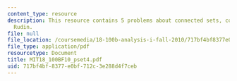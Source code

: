 ```yaml
---
content_type: resource
description: This resource contains 5 problems about connected sets, convergence and
  Rudin.
file: null
file_location: /coursemedia/18-100b-analysis-i-fall-2010/717bf4bf8377e0bf712c3e288d4f7ceb_MIT18_100BF10_pset4.pdf
file_type: application/pdf
resourcetype: Document
title: MIT18_100BF10_pset4.pdf
uid: 717bf4bf-8377-e0bf-712c-3e288d4f7ceb
---
```

